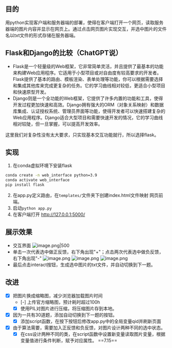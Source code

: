 ---
---

## 目的
用python实现客户端和服务器端的部署，使得在客户端打开一个网页，读取服务器端的图片内容并显示在网页上。通过点击网页图片实现交互，并选中图片的文件名以txt文件的形式存储在服务器端。
## Flask和Django的比较（ChatGPT说）
+ Flask是一个轻量级的Web框架，它非常简单灵活，并且提供了最基本的功能来构建Web应用程序。它适用于小型项目或对自由度有较高要求的开发者。Flask提供了基本的路由、模板渲染、表单处理等功能，你可以根据需要选择和集成其他库来完成更复杂的任务。它的学习曲线相对较低，更适合小型项目和快速原型开发。
+  Django则是一个全功能的Web框架，它提供了许多内置的功能和工具，使得开发过程更加快速和高效。Django拥有强大的ORM（对象关系映射）和数据库集成、认证授权系统、管理员界面等功能，使得开发者可以快速搭建复杂的Web应用程序。Django适合大型项目和需要快速开发的情况，它的学习曲线相对较陡，但一旦掌握，可以提高开发效率。

这里我们对复杂性没有太大要求，只实现基本交互功能就行，所以选择flask。

## 实现

1. 在conda虚拟环境下安装flask
```bash
conda create -n web_interface python=3.9
conda activate web_interface
pip install flask
```
2. 在app.py定义路由，在`templates/`文件夹下创建index.html文件映射 网页前端。
3. 启动`python app.py`
4. 在客户端打开 http://127.0.0.1:5000/

## 展示效果
+ 交互界面
![image.png|500](https://cdn.jsdelivr.net/gh/Thomas333333/MyPostImage/Images/20230713105638.png)
+ 单击一次代表选中做正反馈，右下角出现"+"；点击两次代表选中做负反馈，右下角出现"-"
![image.png](https://cdn.jsdelivr.net/gh/Thomas333333/MyPostImage/Images/20230713115313.png)
![image.png](https://cdn.jsdelivr.net/gh/Thomas333333/MyPostImage/Images/20230715162015.png)
![image.png](https://cdn.jsdelivr.net/gh/Thomas333333/MyPostImage/Images/20230715162047.png)
+ 最后点击interact按钮，生成选中图片的txt文件，并自动切换到下一题。
## 改进
- [x] 把图片换成缩略图，减少浏览器加载图片时间
	- [-] 上传官方缩略图，预计耗时超过100h
	- [x] 使用PIL对图片进行压缩，将压缩图片存到本地。

- [x] 因为一共有30道题，添加自动切换到下一题的按钮。
	- [x] 添加script函数，在按下按钮后修改app.py中的全局变量qid并刷新页面

- [x] 由于算法需要，需要加入正反馈和负反馈，对图片设计两种不同的选中状态。
	- [x] 在css设计两种不同的类，在script函数中设置新变量读取图片变量，根据变量值进行条件判断，赋予对应属性。 ==7.15==